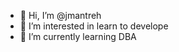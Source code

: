 - 👋 Hi, I’m @jmantreh
- 👀 I’m interested in learn to develope
- 🌱 I’m currently learning DBA

<!---
jmantreh/jmantreh is a ✨ special ✨ repository because its `README.md` (this file) appears on your GitHub profile.
You can click the Preview link to take a look at your changes.
--->
